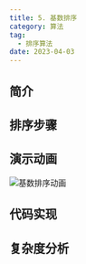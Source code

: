 ```yaml
---
title: 5. 基数排序
category: 算法
tag:
  - 排序算法
date: 2023-04-03
---
```


## 简介

## 排序步骤

## 演示动画

![基数排序动画](https://cdn.staticaly.com/gh/AlexChen68/image-hosting@master/blog/advance/基数排序.gif)

## 代码实现

## 复杂度分析